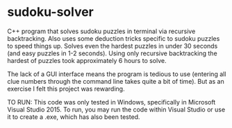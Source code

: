 # sudoku-solver
C++ program that solves sudoku puzzles in terminal via recursive backtracking. Also uses some deduction tricks specific to sudoku puzzles to speed things up. Solves even the hardest puzzles in under 30 seconds (and easy puzzles in 1-2 seconds). Using only recursive backtracking the hardest of puzzles took approximately 6 hours to solve.

The lack of a GUI interface means the program is tedious to use (entering all clue numbers through the command line takes quite a bit of time). But as an exercise I felt this project was rewarding.

TO RUN: This code was only tested in Windows, specifically in Microsoft Visual Studio 2015. To run, you may run the code within Visual Studio or use it to create a .exe, which has also been tested. 
